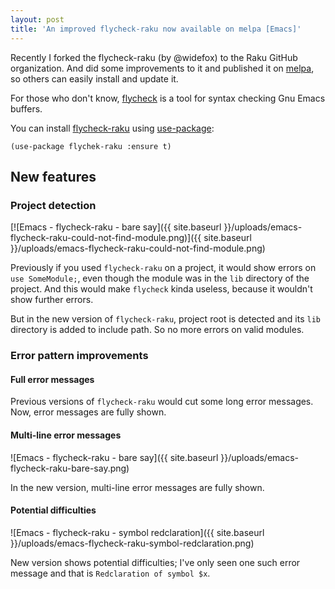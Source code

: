 ```yaml
---
layout: post
title: 'An improved flycheck-raku now available on melpa [Emacs]'
---
```


Recently I forked the flycheck-raku (by @widefox) to the Raku GitHub organization.
And did some improvements to it and published it on [melpa](https://melpa.org/), so others can easily install and update it.

For those who don't know, [flycheck](https://www.flycheck.org/) is a tool for syntax checking Gnu Emacs buffers.

You can install [flycheck-raku](https://github.com/Raku/flycheck-raku) using [use-package](https://github.com/jwiegley/use-package):

```elisp
(use-package flychek-raku :ensure t)
```

## New features

### Project detection

[![Emacs - flycheck-raku - bare say]({{ site.baseurl }}/uploads/emacs-flycheck-raku-could-not-find-module.png)]({{ site.baseurl }}/uploads/emacs-flycheck-raku-could-not-find-module.png)

Previously if you used `flycheck-raku` on a project, it would show errors on `use SomeModule;`,
even though the module was in the `lib` directory of the project. And this would make `flycheck` kinda
useless, because it wouldn't show further errors.

But in the new version of `flycheck-raku`, project root is detected and its `lib` directory is added to
include path. So no more errors on valid modules.


### Error pattern improvements

#### Full error messages

Previous versions of `flycheck-raku` would cut some long error messages. Now, error messages are fully shown.

#### Multi-line error messages

![Emacs - flycheck-raku - bare say]({{ site.baseurl }}/uploads/emacs-flycheck-raku-bare-say.png)

In the new version, multi-line error messages are fully shown.

#### Potential difficulties

![Emacs - flycheck-raku - symbol redclaration]({{ site.baseurl }}/uploads/emacs-flycheck-raku-symbol-redclaration.png)

New version shows potential difficulties; I've only seen one such error message and that is `Redclaration of symbol $x`.